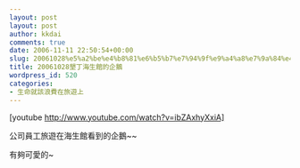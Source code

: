 ```yaml
---
layout: post
layout: post
author: kkdai
comments: true
date: 2006-11-11 22:50:54+00:00
slug: 20061028%e5%a2%be%e4%b8%81%e6%b5%b7%e7%94%9f%e9%a4%a8%e7%9a%84%e4%bc%81%e9%b5%9d
title: 20061028墾丁海生館的企鵝
wordpress_id: 520
categories:
- 生命就該浪費在旅遊上
---
```


[youtube http://www.youtube.com/watch?v=ibZAxhyXxiA]

公司員工旅遊在海生館看到的企鵝~~

有夠可愛的~
